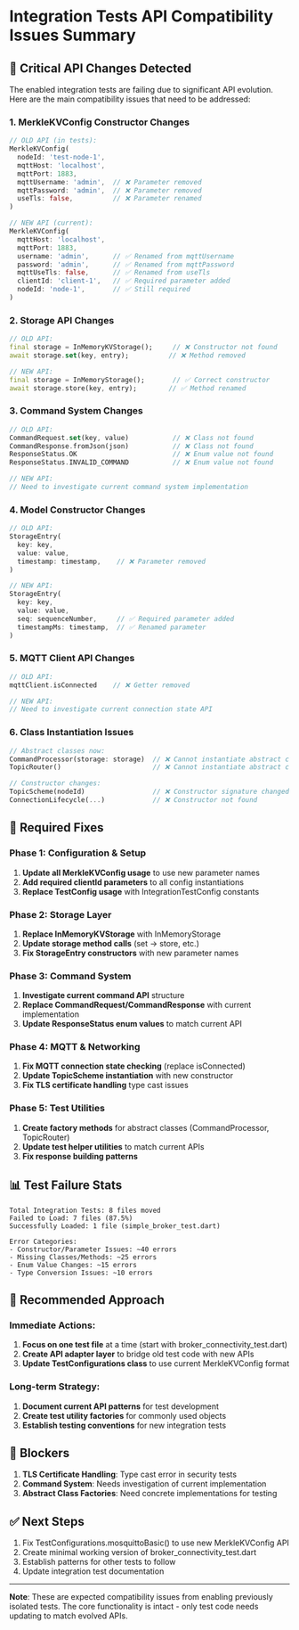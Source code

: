 # Integration Tests API Compatibility Issues Summary

## 🚨 Critical API Changes Detected

The enabled integration tests are failing due to significant API evolution. Here are the main compatibility issues that need to be addressed:

### 1. **MerkleKVConfig Constructor Changes**
```dart
// OLD API (in tests):
MerkleKVConfig(
  nodeId: 'test-node-1',
  mqttHost: 'localhost',
  mqttPort: 1883,
  mqttUsername: 'admin',  // ❌ Parameter removed
  mqttPassword: 'admin',  // ❌ Parameter removed  
  useTls: false,          // ❌ Parameter renamed
)

// NEW API (current):
MerkleKVConfig(
  mqttHost: 'localhost',
  mqttPort: 1883,
  username: 'admin',      // ✅ Renamed from mqttUsername
  password: 'admin',      // ✅ Renamed from mqttPassword
  mqttUseTls: false,      // ✅ Renamed from useTls
  clientId: 'client-1',   // ✅ Required parameter added
  nodeId: 'node-1',       // ✅ Still required
)
```

### 2. **Storage API Changes**
```dart
// OLD API:
final storage = InMemoryKVStorage();     // ❌ Constructor not found
await storage.set(key, entry);          // ❌ Method removed

// NEW API:
final storage = InMemoryStorage();       // ✅ Correct constructor
await storage.store(key, entry);        // ✅ Method renamed
```

### 3. **Command System Changes**
```dart
// OLD API:
CommandRequest.set(key, value)           // ❌ Class not found
CommandResponse.fromJson(json)           // ❌ Class not found
ResponseStatus.OK                        // ❌ Enum value not found
ResponseStatus.INVALID_COMMAND           // ❌ Enum value not found

// NEW API:
// Need to investigate current command system implementation
```

### 4. **Model Constructor Changes**
```dart
// OLD API:
StorageEntry(
  key: key,
  value: value,
  timestamp: timestamp,    // ❌ Parameter removed
)

// NEW API:
StorageEntry(
  key: key,
  value: value,
  seq: sequenceNumber,     // ✅ Required parameter added
  timestampMs: timestamp,  // ✅ Renamed parameter
)
```

### 5. **MQTT Client API Changes**
```dart
// OLD API:
mqttClient.isConnected    // ❌ Getter removed

// NEW API:
// Need to investigate current connection state API
```

### 6. **Class Instantiation Issues**
```dart
// Abstract classes now:
CommandProcessor(storage: storage)  // ❌ Cannot instantiate abstract class
TopicRouter()                       // ❌ Cannot instantiate abstract class

// Constructor changes:
TopicScheme(nodeId)                 // ❌ Constructor signature changed
ConnectionLifecycle(...)            // ❌ Constructor not found
```

## 🔧 Required Fixes

### Phase 1: Configuration & Setup
1. **Update all MerkleKVConfig usage** to use new parameter names
2. **Add required clientId parameters** to all config instantiations
3. **Replace TestConfig usage** with IntegrationTestConfig constants

### Phase 2: Storage Layer
1. **Replace InMemoryKVStorage** with InMemoryStorage
2. **Update storage method calls** (set → store, etc.)
3. **Fix StorageEntry constructors** with new parameter names

### Phase 3: Command System
1. **Investigate current command API** structure
2. **Replace CommandRequest/CommandResponse** with current implementation
3. **Update ResponseStatus enum values** to match current API

### Phase 4: MQTT & Networking
1. **Fix MQTT connection state checking** (replace isConnected)
2. **Update TopicScheme instantiation** with new constructor
3. **Fix TLS certificate handling** type cast issues

### Phase 5: Test Utilities
1. **Create factory methods** for abstract classes (CommandProcessor, TopicRouter)
2. **Update test helper utilities** to match current APIs
3. **Fix response building patterns**

## 📊 Test Failure Stats

```
Total Integration Tests: 8 files moved
Failed to Load: 7 files (87.5%)
Successfully Loaded: 1 file (simple_broker_test.dart)

Error Categories:
- Constructor/Parameter Issues: ~40 errors
- Missing Classes/Methods: ~25 errors  
- Enum Value Changes: ~15 errors
- Type Conversion Issues: ~10 errors
```

## 🎯 Recommended Approach

### Immediate Actions:
1. **Focus on one test file** at a time (start with broker_connectivity_test.dart)
2. **Create API adapter layer** to bridge old test code with new APIs
3. **Update TestConfigurations class** to use current MerkleKVConfig format

### Long-term Strategy:
1. **Document current API patterns** for test development
2. **Create test utility factories** for commonly used objects
3. **Establish testing conventions** for new integration tests

## 🚨 Blockers

1. **TLS Certificate Handling**: Type cast error in security tests
2. **Command System**: Needs investigation of current implementation
3. **Abstract Class Factories**: Need concrete implementations for testing

## ✅ Next Steps

1. Fix TestConfigurations.mosquittoBasic() to use new MerkleKVConfig API
2. Create minimal working version of broker_connectivity_test.dart
3. Establish patterns for other tests to follow
4. Update integration test documentation

---

**Note**: These are expected compatibility issues from enabling previously isolated tests. The core functionality is intact - only test code needs updating to match evolved APIs.